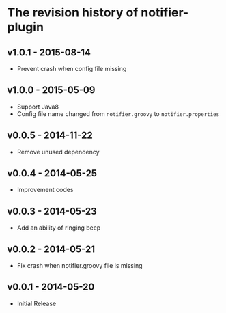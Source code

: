 # The revision history of notifier-plugin

## v1.0.1 - 2015-08-14

- Prevent crash when config file missing

## v1.0.0 - 2015-05-09

- Support Java8
- Config file name changed from `notifier.groovy` to `notifier.properties`

## v0.0.5 - 2014-11-22

- Remove unused dependency

## v0.0.4 - 2014-05-25

- Improvement codes

## v0.0.3 - 2014-05-23

- Add an ability of ringing beep

## v0.0.2 - 2014-05-21

- Fix crash when notifier.groovy file is missing

## v0.0.1 - 2014-05-20

- Initial Release
